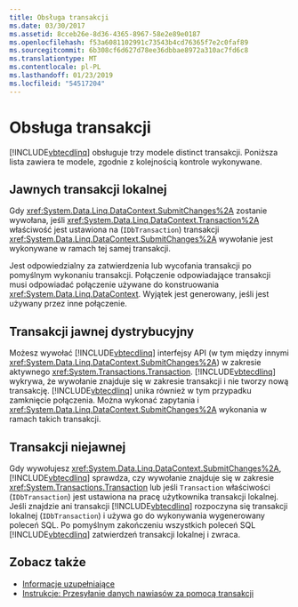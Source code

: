 ```yaml
---
title: Obsługa transakcji
ms.date: 03/30/2017
ms.assetid: 8cceb26e-8d36-4365-8967-58e2e89e0187
ms.openlocfilehash: f53a6081102991c73543b4cd76365f7e2c0faf89
ms.sourcegitcommit: 6b308cf6d627d78ee36dbbae8972a310ac7fd6c8
ms.translationtype: MT
ms.contentlocale: pl-PL
ms.lasthandoff: 01/23/2019
ms.locfileid: "54517204"
---
```

# <a name="transaction-support"></a>Obsługa transakcji
[!INCLUDE[vbtecdlinq](../../../../../../includes/vbtecdlinq-md.md)] obsługuje trzy modele distinct transakcji. Poniższa lista zawiera te modele, zgodnie z kolejnością kontrole wykonywane.  
  
## <a name="explicit-local-transaction"></a>Jawnych transakcji lokalnej  
 Gdy <xref:System.Data.Linq.DataContext.SubmitChanges%2A> zostanie wywołana, jeśli <xref:System.Data.Linq.DataContext.Transaction%2A> właściwość jest ustawiona na (`IDbTransaction`) transakcji <xref:System.Data.Linq.DataContext.SubmitChanges%2A> wywołanie jest wykonywane w ramach tej samej transakcji.  
  
 Jest odpowiedzialny za zatwierdzenia lub wycofania transakcji po pomyślnym wykonaniu transakcji. Połączenie odpowiadające transakcji musi odpowiadać połączenie używane do konstruowania <xref:System.Data.Linq.DataContext>. Wyjątek jest generowany, jeśli jest używany przez inne połączenie.  
  
## <a name="explicit-distributable-transaction"></a>Transakcji jawnej dystrybucyjny  
 Możesz wywołać [!INCLUDE[vbtecdlinq](../../../../../../includes/vbtecdlinq-md.md)] interfejsy API (w tym między innymi <xref:System.Data.Linq.DataContext.SubmitChanges%2A>) w zakresie aktywnego <xref:System.Transactions.Transaction>. [!INCLUDE[vbtecdlinq](../../../../../../includes/vbtecdlinq-md.md)] wykrywa, że wywołanie znajduje się w zakresie transakcji i nie tworzy nową transakcję. [!INCLUDE[vbtecdlinq](../../../../../../includes/vbtecdlinq-md.md)] unika również w tym przypadku zamknięcie połączenia. Można wykonać zapytania i <xref:System.Data.Linq.DataContext.SubmitChanges%2A> wykonania w ramach takich transakcji.  
  
## <a name="implicit-transaction"></a>Transakcji niejawnej  
 Gdy wywołujesz <xref:System.Data.Linq.DataContext.SubmitChanges%2A>, [!INCLUDE[vbtecdlinq](../../../../../../includes/vbtecdlinq-md.md)] sprawdza, czy wywołanie znajduje się w zakresie <xref:System.Transactions.Transaction> lub jeśli `Transaction` właściwości (`IDbTransaction`) jest ustawiona na pracę użytkownika transakcji lokalnej. Jeśli znajdzie ani transakcji [!INCLUDE[vbtecdlinq](../../../../../../includes/vbtecdlinq-md.md)] rozpoczyna się transakcji lokalnej (`IDbTransaction`) i używa go do wykonywania wygenerowany poleceń SQL. Po pomyślnym zakończeniu wszystkich poleceń SQL [!INCLUDE[vbtecdlinq](../../../../../../includes/vbtecdlinq-md.md)] zatwierdzeń transakcji lokalnej i zwraca.  
  
## <a name="see-also"></a>Zobacz także
- [Informacje uzupełniające](../../../../../../docs/framework/data/adonet/sql/linq/background-information.md)
- [Instrukcje: Przesyłanie danych nawiasów za pomocą transakcji](../../../../../../docs/framework/data/adonet/sql/linq/how-to-bracket-data-submissions-by-using-transactions.md)
